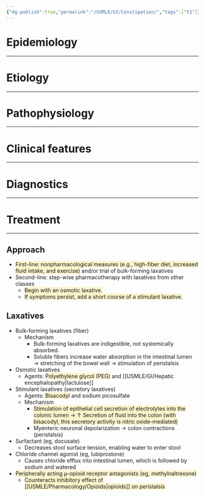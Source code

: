 ```yaml
---
{"dg-publish":true,"permalink":"/USMLE/GI/Constipation/","tags":["t2"]}
---
```


# Epidemiology
---


# Etiology
---


# Pathophysiology
---


# Clinical features
---


# Diagnostics
---


# Treatment
---
## Approach 
- <span style="background:rgba(240, 200, 0, 0.2)">First-line: nonpharmacological measures (e.g., high-fiber diet, increased fluid intake, and exercise)</span> and/or trial of bulk-forming laxatives 
- Second-line: step-wise pharmacotherapy with laxatives from other classes
	- <span style="background:rgba(240, 200, 0, 0.2)">Begin with an osmotic laxative. </span>
	- <span style="background:rgba(240, 200, 0, 0.2)">If symptoms persist, add a short course of a stimulant laxative.</span>
## Laxatives
- Bulk-forming laxatives (fiber)
	- Mechanism
		- Bulk-forming laxatives are indigestible, not systemically absorbed.
		- Soluble fibers increase water absorption in the intestinal lumen → stretching of the bowel wall → stimulation of peristalsis
- Osmotic laxatives
	- Agents: <span style="background:rgba(240, 200, 0, 0.2)">Polyethylene glycol (PEG)</span> and [[USMLE/GI/Hepatic encephalopathy\|lactulose]]
- Stimulant laxatives (secretory laxatives)
	- Agents: <span style="background:rgba(240, 200, 0, 0.2)">Bisacodyl</span> and sodium picosulfate
	- Mechanism
		- <span style="background:rgba(240, 200, 0, 0.2)">Stimulation of epithelial cell secretion of electrolytes into the colonic lumen → ↑ Secretion of fluid into the colon (with bisacodyl, this secretory activity is nitric oxide-mediated)</span>
		- Myenteric neuronal depolarization → colon contractions (peristalsis)
- Surfactant (eg, docusate)
	- Decreases stool surface tension, enabling water to enter stool
- Chloride channel agonist (eg, lubiprostone)
	- Causes chloride efflux into intestinal lumen, which is followed by sodium and watered
- <span style="background:rgba(240, 200, 0, 0.2)">Peripherally acting µ-opioid receptor antagonists (eg, methylnaltrexone)</span>
	- <span style="background:rgba(240, 200, 0, 0.2)">Counteracts inhibitory effect of [[USMLE/Pharmacology/Opioids\|opioids]] on peristalsis</span>
